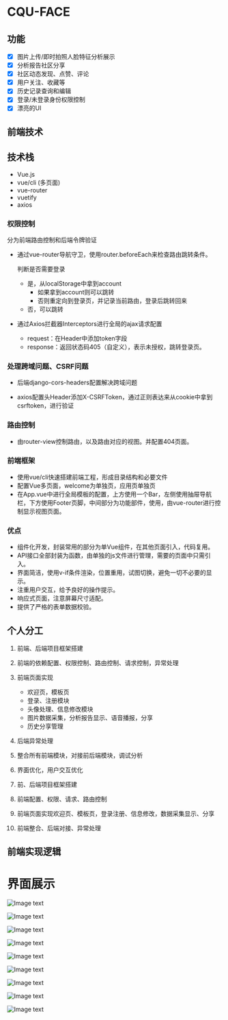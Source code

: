 # CQU-FACE

## 功能

- [x] 图片上传/即时拍照人脸特征分析展示
- [x] 分析报告社区分享
- [x] 社区动态发现、点赞、评论
- [x] 用户关注、收藏等
- [x] 历史记录查询和编辑
- [x] 登录/未登录身份权限控制
- [x] 漂亮的UI

## 前端技术

## 技术栈

- Vue.js
- vue/cli (多页面)
- vue-router
- vuetify
- axios

### 权限控制

分为前端路由控制和后端令牌验证

- 通过vue-router导航守卫，使用router.beforeEach来检查路由跳转条件。

  判断是否需要登录

  - 是，从localStorage中拿到account
    - 如果拿到account则可以跳转
    - 否则重定向到登录页，并记录当前路由，登录后跳转回来
  - 否，可以跳转

- 通过Axios拦截器Interceptors进行全局的ajax请求配置

  - request：在Header中添加token字段
  - response：返回状态码405（自定义），表示未授权，跳转登录页。

### 处理跨域问题、CSRF问题

- 后端django-cors-headers配置解决跨域问题

- axios配置头Header添加X-CSRFToken，通过正则表达来从cookie中拿到csrftoken，进行验证

### 路由控制

- 由router-view控制路由，以及路由对应的视图。并配置404页面。

### 前端框架

- 使用vue/cli快速搭建前端工程，形成目录结构和必要文件
- 配置Vue多页面，welcome为单独页，应用页单独页
- 在App.vue中进行全局模板的配置，上方使用一个Bar，左侧使用抽屉导航栏，下方使用Footer页脚，中间部分为功能部件，使用<router-view>，由vue-router进行控制显示视图页面。

### 优点

- 组件化开发，封装常用的部分为单Vue组件，在其他页面引入，代码复用。
- API接口全部封装为函数，由单独的js文件进行管理，需要的页面中只需引入。
- 界面简洁，使用v-if条件渲染，位置重用，试图切换，避免一切不必要的显示。
- 注重用户交互，给予良好的操作提示。
- 响应式页面，注意屏幕尺寸适配。
- 提供了严格的表单数据校验。



## 个人分工

1. 前端、后端项目框架搭建
2. 前端的依赖配置、权限控制、路由控制、请求控制，异常处理
3. 前端页面实现
   - 欢迎页，模板页
   - 登录、注册模块
   - 头像处理、信息修改模块
   - 图片数据采集，分析报告显示、语音播报，分享
   - 历史分享管理
4. 后端异常处理
5. 整合所有前端模块，对接前后端模块，调试分析
6. 界面优化，用户交互优化



1. 前、后端项目框架搭建
2. 前端配置、权限、请求、路由控制
3. 前端页面实现欢迎页、模板页，登录注册、信息修改，数据采集显示、分享
4. 前端整合、后端对接、异常处理


## 前端实现逻辑

# 界面展示

![Image text](./img/欢迎.png)

![Image text](./img/登录.png)

![Image text](./img/注册.png)

![Image text](./img/开始页.png)

![Image text](./img/分享.png)

![Image text](./img/照片分析.png)

![Image text](./img/详情.png)

![Image text](./img/历史识别.png)

![Image text](./img/收藏夹.png)

